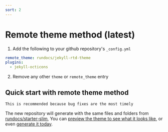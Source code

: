 ```yaml
---
sort: 2
---
```


# Remote theme method (latest)
1. Add the following to your github repository's `_config.yml`
```yml
remote_theme: rundocs/jekyll-rtd-theme
plugins:
  - jekyll-octicons
```
2. Remove any other `theme` or `remote_theme` entry

## Quick start with remote theme method
```tip
This is recommended because bug fixes are the most timely
```

The new repository will generate with the same files and folders from [rundocs/starter-slim][repo], You can [preview the theme to see what it looks like][preview], or even [generate it today][generate].

[repo]: https://github.com/rundocs/starter-slim/
[preview]: https://rundocs.github.io/starter-slim/
[generate]: https://github.com/rundocs/starter-slim/generate
